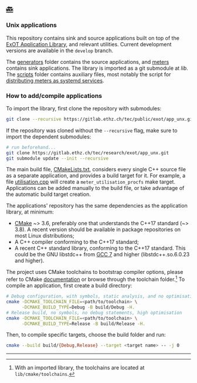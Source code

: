 [:back:](/home)
---

### Unix applications

This repository contains sink and source applications built on top of the [ExOT Application Library](https://gitlab.ethz.ch/tec/public/exot/app_lib), and relevant utilities. Current development versions are available in the `develop` branch.

The [generators](https://gitlab.ethz.ch/tec/public/exot/app_unx/-/tree/master/generators) folder contains the source applications, and [meters](https://gitlab.ethz.ch/tec/public/exot/app_unx/-/tree/master/meters) contains sink applications. The library is imported as a git submodule at *lib*. The [scripts](https://gitlab.ethz.ch/tec/public/exot/app_unx/-/tree/master/scripts) folder contains auxiliary files, most notably the script for [distributing meters as systemd services](https://gitlab.ethz.ch/tec/public/exot/app_unx/-/tree/master/scripts/pack-for-distribution.sh).

### How to add/compile applications

To import the library, first clone the repository with submodules:

~~~sh
git clone --recursive https://gitlab.ethz.ch/tec/public/exot/app_unx.git
~~~

If the repository was cloned without the `--recursive` flag, make sure to import the dependent submodules:

~~~sh
# run beforehand...
git clone https://gitlab.ethz.ch/tec/research/exot/app_unx.git
git submodule update --init --recursive
~~~

The main build file, [CMakeLists.txt](https://gitlab.ethz.ch/tec/public/exot/app_unx/-/tree/master/CMakeLists.txt), considers every single C++ source file as a separate application, and provides a build target for it. For example, a file [utilisation.cpp](https://gitlab.ethz.ch/tec/public/exot/app_unx/-/tree/master/meters/meter_utilisation_procfs.cpp) will create a `meter_utilisation_procfs` make target. Applications can be added manually to the build file, or take advantage of the automatic build target creation.

The applications' repository has the same dependencies as the application library, at minimum:

- [CMake] ~> 3.6, preferably one that understands the C++17 standard (~> 3.8). A recent version should be available in package repositories on most Linux distributions;
- A C++ compiler conforming to the C++17 standard;
- A recent C++ standard library, conforming to the C++17 standard. This could be the GNU libstdc++ from [GCC 7] and higher (libstdc++.so.6.0.23 and higher).

[CMake]: https://cmake.org
[GCC 7]: https://gcc.gnu.org/projects/cxx-status.html#cxx17

The project uses CMake toolchains to bootstrap compiler options, please refer to CMake [documentation](https://cmake.org/cmake/help/latest/manual/cmake-toolchains.7.html) or browse through the toolchain folder.[^1] To compile an application, first create a build directory:

~~~sh
# Debug configuration, with symbols, static analysis, and no optimisation
cmake -DCMAKE_TOOLCHAIN_FILE=<path/to/toolchain> \
      -DCMAKE_BUILD_TYPE=Debug -B build/Debug -H.
# Release build, no symbols, no debug statements, high optimisation
cmake -DCMAKE_TOOLCHAIN_FILE=<path/to/toolchain> \
      -DCMAKE_BUILD_TYPE=Release -B build/Release -H.
~~~

Then, to compile specific targets, choose the build folder and run:

```sh
cmake --build build/{Debug,Release} --target <target name> -- -j 0
```

---

[^1]: With an imported library, the toolchains are located at `lib/cmake/toolchains`.

